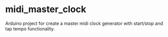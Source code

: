# midi_master_clock
Arduino project for create a master midi clock generator with start/stop and tap tempo functionality.
